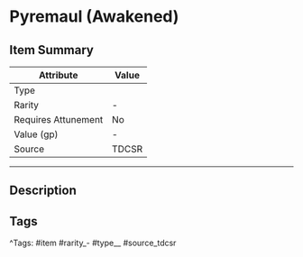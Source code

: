 # Pyremaul (Awakened)

## Item Summary

| Attribute            | Value                        |
|----------------------|------------------------------|
| Type                 |   |
| Rarity               | -             |
| Requires Attunement  | No                |
| Value (gp)           | -    |
| Source               | TDCSR |

---

## Description



## Tags

^Tags: #item #rarity_- #type__ #source_tdcsr